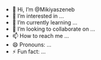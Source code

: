 - 👋 Hi, I’m @Mikiyaszeneb
- 👀 I’m interested in ...
- 🌱 I’m currently learning ...
- 💞️ I’m looking to collaborate on ...
- 📫 How to reach me ...
- 😄 Pronouns: ...
- ⚡ Fun fact: ...

<!---
Mikiyaszeneb/Mikiyaszeneb is a ✨ special ✨ repository because its `README.md` (this file) appears on your GitHub profile.
You can click the Preview link to take a look at your changes.
--->
